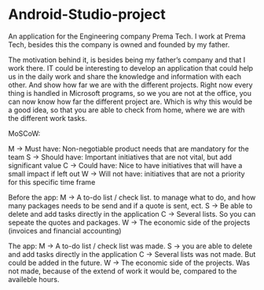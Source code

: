 # Android-Studio-project

An application for the Engineering company Prema Tech.
I work at Prema Tech, besides this the company is owned and founded by my father.

The motivation behind it, is besides being my father’s company and that I work there. IT could be interesting to develop an application that could help us in the daily work and share the knowledge and information with each other. And show how far we are with the different projects.
Right now every thing is handled in Microsoft programs, so we you are not at the office, you can now know how far the different project are. Which is why this would be a good idea, so that you are able to check from home, where we are with the different work tasks.


MoSCoW:

M -> Must have: Non-negotiable product needs that are mandatory for the team
S -> Should have: Important initiatives that are not vital, but add significant value
C -> Could have: Nice to have initiatives that will have a small impact if left out
W -> Will not have: initiatives that are not a priority for this specific time frame

Before the app:
M -> A to-do list / check list. to manage what to do, and how many packages needs to be send and if a quote is sent, ect.
S -> Be able to delete and add tasks directly in the application
C -> Several lists. So you can sepeate the quotes and packages.
W -> The economic side of the projects (invoices and financial accounting)




The app:
M -> A to-do list / check list was made.
S -> you are able to delete and add tasks directly in the application 
C -> Several lists was not made. But could be added in the future.
W -> The economic side of the projects. Was not made, because of the extend of work it would be, compared to the availeble hours.
